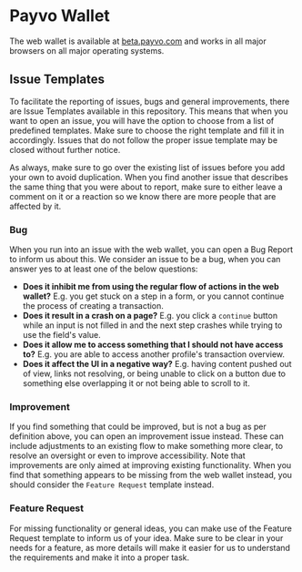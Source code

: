 # Payvo Wallet

<!-- ![Payvo Wallet](./banner.png) -->

The web wallet is available at [beta.payvo.com](https://beta.payvo.com/) and works in all major browsers on all major operating systems.

## Issue Templates

To facilitate the reporting of issues, bugs and general improvements, there are Issue Templates available in this repository. This means that when you want to open an issue, you will have the option to choose from a list of predefined templates. Make sure to choose the right template and fill it in accordingly. Issues that do not follow the proper issue template may be closed without further notice.

As always, make sure to go over the existing list of issues before you add your own to avoid duplication. When you find another issue that describes the same thing that you were about to report, make sure to either leave a comment on it or a reaction so we know there are more people that are affected by it.

### Bug

When you run into an issue with the web wallet, you can open a Bug Report to inform us about this. We consider an issue to be a bug, when you can answer yes to at least one of the below questions:

- **Does it inhibit me from using the regular flow of actions in the web wallet?** E.g. you get stuck on a step in a form, or you cannot continue the process of creating a transaction.
- **Does it result in a crash on a page?** E.g. you click a `continue` button while an input is not filled in and the next step crashes while trying to use the field's value.
- **Does it allow me to access something that I should not have access to?** E.g. you are able to access another profile's transaction overview.
- **Does it affect the UI in a negative way?** E.g. having content pushed out of view, links not resolving, or being unable to click on a button due to something else overlapping it or not being able to scroll to it.

### Improvement

If you find something that could be improved, but is not a bug as per definition above, you can open an improvement issue instead. These can include adjustments to an existing flow to make something more clear, to resolve an oversight or even to improve accessibility. Note that improvements are only aimed at improving existing functionality. When you find that something appears to be missing from the web wallet instead, you should consider the `Feature Request` template instead.

### Feature Request

For missing functionality or general ideas, you can make use of the Feature Request template to inform us of your idea. Make sure to be clear in your needs for a feature, as more details will make it easier for us to understand the requirements and make it into a proper task.